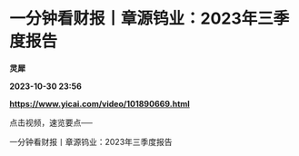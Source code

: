 # 一分钟看财报丨章源钨业：2023年三季度报告
**灵犀**

**2023-10-30 23:56**

**https://www.yicai.com/video/101890669.html**

点击视频，速览要点──

一分钟看财报丨章源钨业：2023年三季度报告